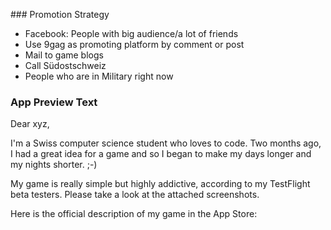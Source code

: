 ### Promotion Strategy

- Facebook: People with big audience/a lot of friends
- Use 9gag as promoting platform by comment or post
- Mail to game blogs
- Call Südostschweiz
- People who are in Military right now

### App Preview Text

Dear xyz,

I'm a Swiss computer science student who loves to code. 
Two months ago, I had a great idea for a game and so I began to make my days longer and my nights shorter. ;-)

My game is really simple but highly addictive, according to my TestFlight beta testers. Please take a look at the attached screenshots.

Here is the official description of my game in the App Store:


